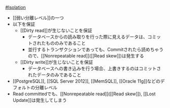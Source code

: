 [#Isolation](Isolation.md)
- [[弱い分離レベル]]の一つ
- 以下を保証
	- [[Dirty read]]が生じないことを保証
		- データベースからの読み取りを行った際に見えるデータは、コミットされたもののみであること
		- 並行するトランザクションであっても、Commitされたら読めちゃうので、[[Nonrepeatable read]]([[Read skew]])は発生する
	- [[Dirty write]]が生じないことを保証
		- データベースへの書き込みを行う場合、上書きするのはコミットされたデータのみであること
- [[PostgreSQL]], [[SQL Server 2012]], [[MemSQL]], [[Oracle 11g]]などのデフォルトの分離レベル
- Read committedでも、[[Nonrepeatable read]]([[Read skew]]), [[Lost Update]]は発生してしまう
